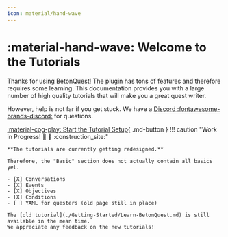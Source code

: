 ```yaml
---
icon: material/hand-wave
---
```

# :material-hand-wave: Welcome to the Tutorials
Thanks for using BetonQuest! The plugin has tons of features and therefore requires some learning.
This documentation provides you with a large number of high quality tutorials that will make you a great quest writer.

However, help is not far if you get stuck. We have a
[Discord :fontawesome-brands-discord:](https://discordapp.com/invite/rK6mfHq) for questions.

[:material-cog-play: Start the Tutorial Setup](Getting-Started/Setup-Guide/Setting-up-a-test-server.md){ .md-button } 
!!! caution "Work in Progress! :construction: :construction_worker:  :construction_site:"

    **The tutorials are currently getting redesigned.**
    
    Therefore, the "Basic" section does not actually contain all basics yet. 
    
    - [X] Conversations
    - [X] Events
    - [X] Objectives
    - [X] Conditions
    - [ ] YAML for questers (old page still in place)

    The [old tutorial](./Getting-Started/Learn-BetonQuest.md) is still available in the mean time.
    We appreciate any feedback on the new tutorials!
